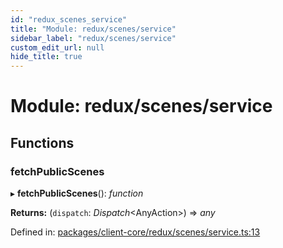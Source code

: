 ```yaml
---
id: "redux_scenes_service"
title: "Module: redux/scenes/service"
sidebar_label: "redux/scenes/service"
custom_edit_url: null
hide_title: true
---
```


# Module: redux/scenes/service

## Functions

### fetchPublicScenes

▸ **fetchPublicScenes**(): *function*

**Returns:** (`dispatch`: *Dispatch*<AnyAction\>) => *any*

Defined in: [packages/client-core/redux/scenes/service.ts:13](https://github.com/xr3ngine/xr3ngine/blob/66a84a950/packages/client-core/redux/scenes/service.ts#L13)
